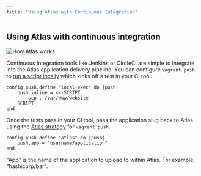 ```yaml
---
title: "Using Atlas with Continuous Integration"
---
```

## Using Atlas with continuous integration
![How Atlas works](/help-images/how-atlas-works.png)

Continuous integration tools like Jenkins or CircleCI are simple to integrate into the Atlas application delivery pipeline. You can configure `vagrant push` to [run a script locally](https://docs.vagrantup.com/v2/push/local-exec.html) which kicks off a test in your CI tool. 

	config.push.define "local-exec" do |push|
	  	push.inline = <<-SCRIPT
	    	scp . /var/www/website
	  	SCRIPT
	end

Once the tests pass in your CI tool, pass the application slug back to Atlas using the [Atlas strategy](https://docs.vagrantup.com/v2/push/atlas.html) for `vagrant push`.

	config.push.define "atlas" do |push|
	    push.app = "username/application"
	end

"App" is the name of the application to upload to within Atlas. For example, "hashicorp/bar".
